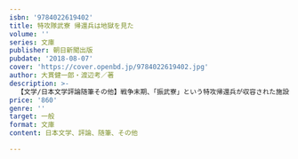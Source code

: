 ```yaml
---
isbn: '9784022619402'
title: 特攻隊武寮 帰還兵は地獄を見た
volume: ''
series: 文庫
publisher: 朝日新聞出版
pubdate: '2018-08-07'
cover: 'https://cover.openbd.jp/9784022619402.jpg'
author: 大貫健一郎・渡辺考／著
description: >-
  【文学/日本文学評論随筆その他】戦争末期、「振武寮」という特攻帰還兵が収容された施設があった。「次は絶対死んでみせる」。帰還者にそう思わせる精神教育をさせるそこで、著者の大貫氏は幽閉されていた。美化してはいけない特攻」を経験した元兵士の貴重な記録。
price: '860'
genre: ''
target: 一般
format: 文庫
content: 日本文学、評論、随筆、その他

---
```

